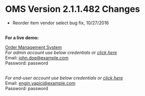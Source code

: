 # OMS Version 2.1.1.482 Changes
- Reorder item vendor select bug fix, 10/27/2016<br><br>

<b>For a live demo:</b>

<a href="http://oms.taskmeout.com">Order Management System</a><br>
<i>For admin account use below credentials or <a href="http://oms.taskmeout.com/admin">click here</a></i><br>
Email: john.doe@example.com<br>
Password: password<br><br>

<i>For end-user account use below credentials or <a href="http://oms.taskmeout.com/enduser">click here</a></i><br>
Email: engin.yapici@example.com<br>
Password: password
